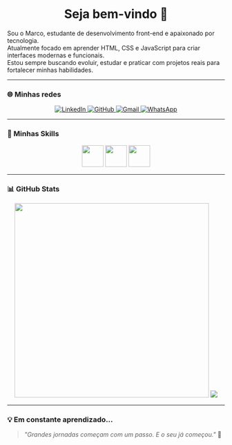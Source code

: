 <h1 align="center">Seja bem-vindo 👋</h1>

Sou o Marco, estudante de desenvolvimento front-end e apaixonado por tecnologia.  
Atualmente focado em aprender HTML, CSS e JavaScript para criar interfaces modernas e funcionais.  
Estou sempre buscando evoluir, estudar e praticar com projetos reais para fortalecer minhas habilidades.

---

### 🌐 Minhas redes

<p align="center">
  <a href="https://www.linkedin.com/in/marco-silva-junior/">
    <img alt="LinkedIn" src="https://img.shields.io/badge/LinkedIn-0077B5?style=for-the-badge&logo=linkedin&logoColor=white" />
  </a>
  <a href="https://github.com/omarcojunior">
    <img alt="GitHub" src="https://img.shields.io/badge/GitHub-181717?style=for-the-badge&logo=github&logoColor=white" />
  </a>
  <a href="mailto:teuemail@gmail.com">
    <img alt="Gmail" src="https://img.shields.io/badge/Gmail-D14836?style=for-the-badge&logo=gmail&logoColor=white" />
  </a>
  <a href="https://wa.me/5541988833923">
    <img alt="WhatsApp" src="https://img.shields.io/badge/WhatsApp-25D366?style=for-the-badge&logo=whatsapp&logoColor=white" />
  </a>
</p>

---

### 🚀 Minhas Skills

<p align="center">
  <img src="https://cdn.jsdelivr.net/gh/devicons/devicon/icons/html5/html5-original.svg" width="50" />
  <img src="https://cdn.jsdelivr.net/gh/devicons/devicon/icons/css3/css3-original.svg" width="50" />
  <img src="https://cdn.jsdelivr.net/gh/devicons/devicon/icons/javascript/javascript-original.svg" width="50" />
</p>

---

### 📊 GitHub Stats

<div align="center">
  <img src="https://github-readme-stats.vercel.app/api?username=omarcojunior&show_icons=true&theme=radical&border_radius=10&count_private=true&hide_title=true" width="450"/>
  <img src="https://github-readme-stats.vercel.app/api?username=omarcojunior&show_icons=true&theme=tokyonight" />
</div>

---

### 💡 Em constante aprendizado...
> *"Grandes jornadas começam com um passo. E o seu já começou."* 🚀

